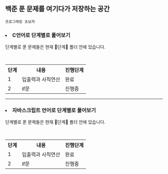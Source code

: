  <h2>백준 푼 문제를 여기다가 저장하는 공간</h2>

```
프로그래밍 초보자 
```


<h3><li>C언어로 단계별로 풀어보기</li></h3>
<p>단계별로 푼 문제들은 현재 📁단계📁 폴더 안에 있습니다.</p>
<br>
<table>
  <th>
    단계
  </th>
  <th>
    내용
  </th>
  <th>
    진행단계
  </th>
  <tr><!--첫번째 줄-->
    <td>1</td>
    <td>입출력과 사칙연산</td>
    <td>완료</td>
  </tr>
  <tr>
    <td>2</td>
    <td>if문</td>
    <td>진행중</td>
  </tr>
</table>

* * *

<h3><li>자바스크립트 언어로 단계별로 풀어보기</li></h3>



<p>단계별로 푼 문제들은 현재 📁단계📁 폴더 안에 있습니다.</p>
<br>
<table>
  <th>
    단계
  </th>
  <th>
    내용
  </th>
  <th>
    진행단계
  </th>
  <tr><!--첫번째 줄-->
    <td>1</td>
    <td>입출력과 사칙연산</td>
    <td>완료</td>
  </tr>
  <tr>
    <td>2</td>
    <td>if문</td>
    <td>진행중</td>
  </tr>
</table>
